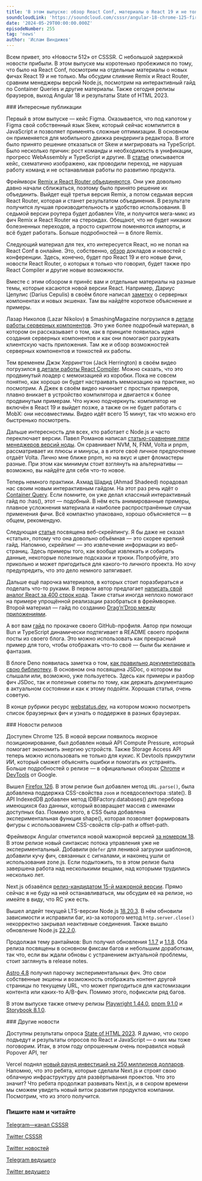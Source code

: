 ```yaml
---
title: 'В этом выпуске: обзор React Conf, материалы о React 19 и не только. Мы обсудим слияние Remix с React Router и сравним менеджеры версий Node.js. Также сегодня релизы браузеров, Angular 18 и итоги State of HTML 2023.'
soundcloudLink: 'https://soundcloud.com/csssr/angular-18-chrome-125-firefox-126-react-conf-state-of-html-2023'
date: '2024-05-29T00:00:00.000Z'
episodeNumber: 255
tag: 'news'
author: 'Ислам Виндижев'
---
```


Всем привет, это «Новости 512» от CSSSR. С небольшой задержкой новости прибыли. В этом выпуске мы коротенько пробежимся по тому, что было на React Conf, посмотрим на отдельные материалы о новых фичах React 19 и не только. Мы обсудим слияние Remix и React Router, сравним менеджеры версий Node.js, посмотрим на интерактивный гайд по Container Queries и другие материалы. Также сегодня релизы браузеров, выход Angular 18 и результаты State of HTML 2023.

<ParagraphWithImage imageName="laptopNews" >
  ### Интересные публикации

Первый в этом выпуске — кейс Figma. Оказывается, что под капотом у Figma свой собственный язык Skew, который сейчас компилится в JavaScript и позволяет применять сложные оптимизации. В основном он применяется для мобильного движка рендеринга редактора. В итоге было принято решение отказаться от Skew и мигрировать на TypeScript. Было несколько причин: рост команды и необходимость в унификации, прогресс WebAssembly и TypeScript и другие. В [статье](https://www.figma.com/blog/figmas-journey-to-typescript-compiling-away-our-custom-programming-language/) описывается кейс, схематично изображено, как проводили переход, не нарушая работу команд и не останавливая работы по развитию продукта.
</ParagraphWithImage>

Фреймворк [Remix и React Router объединяются](https://remix.run/blog/merging-remix-and-react-router). Они уже довольно давно начали сближаться, поэтому было принято решение их объединить. Выйдет ещё третья версия Remix, а потом седьмая версия React Router, которая и станет результатом объединения. В результате получится лучшая производительность и удобство использования. В седьмой версии роутера будет добавлен Vite, и получится мега-микс из фич Remix и React Router на стероидах. Обещают, что не будет никаких болезненных переходов, а просто скриптом поменяются импорты, и всё будет работать. Больше подробностей — в блоге Remix.

Следующий материал для тех, кто интересуется React, но не попал на React Conf в онлайне. Это, собственно, [обзор](https://habr.com/ru/articles/814671/) докладов и новостей с конференции. Здесь, конечно, будет про React 19 и его новые фичи, новости React Router, о которых я только что говорил, будет также про React Compiler и другие новые возможности.

Вместе с этим обзором я принёс вам и отдельные материалы на разные темы, которые касаются новой версии React. Например, Дариус Цепулис (Darius Cepulis) в своём блоге написал [заметку](https://www.mux.com/blog/react-19-server-components-and-actions) о серверных компонентах и новых экшенах. Там вы найдёте короткое объяснение и примеры.

Лазар Николов (Lazar Nikolov) в SmashingMagazine погрузился в [детали работы серверных компонентов](https://www.smashingmagazine.com/2024/05/forensics-react-server-components/). Это уже более подробный материал, в котором он рассказывает о том, как в принципе появилась идея создания серверных компонентов и как они помогают разгружать клиентскую часть приложения. Там же и обзор возможностей серверных компонентов и тонкостей их работы.

Тем временем Джэк Херрингтон (Jack Herrington) в своём видео погрузился [в детали работы React Compiler](https://www.youtube.com/watch?v=PYHBHK37xlE). Можно сказать, что это продвинутый лоадер с мемоизацией из коробки. Пока не совсем понятно, как хорошо он будет настраивать мемоизацию на практике, но посмотрим. А Джек в своём видео начинает с простых примеров, плавно вникает в устройство компилятора и двигается к более продвинутым примерам. Что нужно подчеркнуть: компилятор не включён в React 19 и выйдет позже, а также он не будет работать с MobX: они несовместимы. Видео идёт всего 15 минут, так что можно его быстренько посмотреть.

Дальше интересность для всех, кто работает с Node.js и часто переключает версии. Павел Романов написал [статью-сравнение пяти менеджеров версий ноды](https://pavel-romanov.com/5-node-version-managers-compared-which-is-right-for-you). Он сравнивает NVM, N, FNM, Volta и pnpm, рассматривает их плюсы и минусы, а в итоге своё личное предпочтение отдаёт Volta. Лично мне ближе pnpm, но на вкус и цвет фломастеры разные. При этом как минимум стоит взглянуть на альтернативы — возможно, вы найдёте для себя что-то новое.

Теперь немного практики. Ахмад Шадид (Ahmad Shadeed) порадовал нас своим новым интерактивным гайдом. На этот раз речь идёт о [Container Query](https://ishadeed.com/article/css-container-query-guide/). Если помните, он уже делал классный интерактивный гайд по :has(), этот — подобный. В нём есть анимированные примеры, плавное усложнения материала и наиболее распространённые случаи применения фичи. Всё компактно упаковано, хорошо объясняется — в общем, рекомендую.

Следующая [статья](https://bhmt.dev/blog/scraping/) посвящена веб-скрейпингу. Я бы даже не сказал «статья», потому что она довольно объёмная — это скорее крепкий гайд. Напомню, скрейпинг — это извлечение информации из веб-страниц. Здесь примеры того, как вообще извлекать и собирать данные, некоторые полезные подсказки и трюки. Попробуйте, это прикольно и может пригодиться для какого-то личного проекта. Но хочу предупредить, что это дело немного затягивает.

Дальше ещё парочка материалов, в которых стоит поразбираться и поделать что-то руками. В первом автор предлагает [написать свой аналог React за 400 строк кода](https://webdeveloper.beehiiv.com/p/build-react-400-lines-code). Такие статьи иногда неплохо помогают на примере упрощённой реализации разобраться в фреймворке. Второй материал — гайд по созданию [Drag’n’Drop между приложениями](https://www.youtube.com/watch?v=E4l4MBO-Bwg).

А вот вам [гайд](https://tduyng.github.io/blog/dynamic-github-profile-with-bun-typescript/) по прокачке своего GitHub-профиля. Автор при помощи Bun и TypeScript динамически подтягивает в README своего профиля посты из своего блога. Это можно использовать как прекрасный пример для того, чтобы отображать что-то своё — были бы желание и фантазия.

В блоге Deno появилась заметка о том, [как правильно документировать свою библиотеку](https://deno.com/blog/document-javascript-package). В основном она посвящена JSDoc, о котором вы слышали или, возможно, уже пользуетесь. Здесь как примеры и разбор фич JSDoc, так и полезные советы по тому, как держать документацию в актуальном состоянии и как к этому подойти. Хорошая статья, очень советую.

В конце рубрики ресурс [webstatus.dev](https://webstatus.dev/), на котором можно посмотреть список браузерных фич и узнать о поддержке в разных браузерах.

<ParagraphWithImage imageName="manWithLaptop">
  ### Новости релизов

Доступен Chrome 125. В новой версии появилось якорное позиционирование, был добавлен новый API Compute Pressure, который помогает экономить энергию устройств. Также Storage Access API теперь можно использовать не только для кукис. К Devtools прикрутили ИИ, который сможет объяснять ошибки и помогать их устранять. Больше подробностей о релизе — в официальных обзорах [Chrome](https://developer.chrome.com/blog/new-in-chrome-125) и [DevTools](https://developer.chrome.com/blog/new-in-devtools-125) от Google.
</ParagraphWithImage>

Вышел [Firefox 126](https://developer.mozilla.org/en-US/docs/Mozilla/Firefox/Releases/126). В этом релизе был добавлен метод `URL.parse()`, была добавлена поддержка CSS-свойства `zoom` и псевдоселектора :state(). В API IndexedDB добавлен метод IDBFactory.databases() для перебора имеющихся баз данных, который возвращает массив с именами доступных баз. Помимо этого, в CSS была добавлена экспериментальная функция shape(), которая позволяет формировать фигуры с использованием CSS-свойств clip-path и offset-path.

Фреймворк Angular отметился новой мажорной версией [за номером 18](https://blog.angular.dev/angular-v18-is-now-available-e79d5ac0affe). В этом релизе новый синтаксис потока управления уже не экспериментальный. Добавили `@defer` для ленивой загрузки шаблонов, добавили кучу фич, связанных с сигналами, и наконец ушли от использования zone.js. Если подытожить, то в этом релизе была завершена работа над несколькими вещами, над которыми трудились несколько лет. 

Next.js обзавёлся [релиз-кандидатом 15-й мажорной версии](https://nextjs.org/blog/next-15-rc). Прямо сейчас я не буду на ней останавливаться, мы обсудим её на релизе, но имейте в виду, что RC уже есть.

Вышел апдейт текущей LTS-версии Node.js [18.20.3](https://nodejs.org/en/blog/release/v18.20.3). В нём обновили зависимости и исправили баг, из-за которого метод `http.server.close()` некорректно закрывал неактивные соединения. Также вышло обновление Node.js [22.2.0](https://nodejs.org/en/blog/release/v22.2.0).

Продолжая тему рантаймов: Bun получил обновления [1.1.7](https://bun.sh/blog/bun-v1.1.7) и [1.1.8](https://bun.sh/blog/bun-v1.1.8). Оба релиза посвящены в основном фиксам багов и небольшим доработкам, так что, если вы ждали обновы с устранением актуальной проблемы, стоит заглянуть в release notes.

[Astro 4.8](https://astro.build/blog/astro-480/) получил парочку экспериментальных фич. Это свои собственные экшены и возможность отображать контент другой страницы по текущему URL, что может пригодиться для кастомизации контента или каких-то A/B-фич. Помимо этого, пофиксили ряд багов.

В этом выпуске также отмечу релизы [Playwright 1.44.0](https://github.com/microsoft/playwright/releases/tag/v1.44.0), [pnpm 9.1.0](https://github.com/pnpm/pnpm/releases/tag/v9.1.0) и [Storybook 8.1.0](https://github.com/storybookjs/storybook/releases/tag/v8.1.0).

<ParagraphWithImage imageName="laptopNews" >
    ### Другие новости

Доступны результаты опроса [State of HTML 2023](https://2023.stateofhtml.com/en-US). Я думаю, что скоро подъедут и результаты опросов по React и JavaScript — о них мы тоже поговорим. Итак, в этом году опрошенным очень понравился новый Popover API, тег <dialog>, нативная ленивая загрузка и семантические элементы разметки. Радует, что семантическая вёрстка уже стандарт, а не новинка. При этом сложности вызывает освоение доступности и поддержка фич браузерами, несмотря на то, что инициатива Interoperability работает. Больше подробностей — по ссылке в описании.
</ParagraphWithImage>

Vercel поднял [новый раунд инвестиций на 250 миллионов долларов](https://www.reuters.com/technology/vercel-completes-250-mln-series-e-round-325-bln-valuation-2024-05-16/). Напомню, что это ребята, которые сделали Next.js и строят свою облачную инфраструктуру для развёртывания проектов. Что это значит? Что ребята продолжат развивать Next.js, и в скором времени мы сможем увидеть новый виток развития продуктов компании. Посмотрим, что из этого получится.

  ### Пишите нам и читайте
  [Telegram—канал CSSSR](https://t.me/csssr)

  [Twitter CSSSR](https://twitter.com/csssr_dev)

  [Twitter новостей](https://twitter.com/csssr_news)

  [Telegram ведущего](https://t.me/Vindizh)

  [Twitter ведущего](https://twitter.com/Vindizh)
